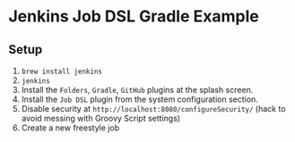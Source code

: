 # Jenkins Job DSL Gradle Example 
 

## Setup

1. `brew install jenkins`
2. `jenkins`
3. Install the `Folders`, `Gradle`, `GitHub` plugins at the splash screen.
4. Install the `Job DSL` plugin from the system configuration section.
5. Disable security at `http://localhost:8080/configureSecurity/` (hack to avoid messing with Groovy Script settings)
5. Create a new freestyle job 



